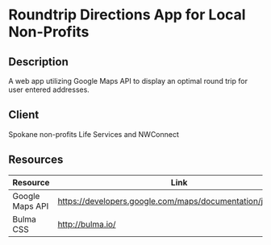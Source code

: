 # Roundtrip Directions App for Local Non-Profits
## Description
A web app utilizing Google Maps API to display an optimal round trip for user entered addresses.
## Client 
Spokane non-profits Life Services and NWConnect
## Resources
| Resource             | Link          |
| -------------------- | ------------- |
| Google Maps API      | https://developers.google.com/maps/documentation/javascript/ |
| Bulma CSS            | http://bulma.io/                                             |
